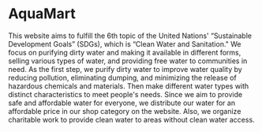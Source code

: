 # AquaMart
This website aims to fulfill the 6th topic of the United Nations' “Sustainable Development Goals” (SDGs), which is “Clean Water and Sanitation." We focus on purifying dirty water and making it available in different forms, selling various types of water, and providing free water to communities in need.
As the first step, we purify dirty water to improve water quality by reducing pollution, eliminating dumping, and minimizing the release of hazardous chemicals and materials. Then make different water types with distinct characteristics to meet people's needs. Since we aim to provide safe and affordable water for everyone, we distribute our water for an affordable price in our shop category on the website. Also, we organize charitable work to provide clean water to areas without clean water access.   
